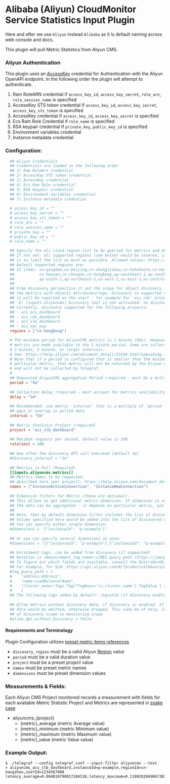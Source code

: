 # Alibaba (Aliyun) CloudMonitor Service Statistics Input Plugin
Here and after we use `Aliyun` instead `Alibaba` as it is default naming across web console and docs.

This plugin will pull Metric Statistics from Aliyun CMS.

### Aliyun Authentication

This plugin uses an [AccessKey](https://www.alibabacloud.com/help/doc-detail/53045.htm?spm=a2c63.p38356.b99.127.5cba21fdt5MJKr&parentId=28572) credential for Authentication with the Aliyun OpenAPI endpoint.
In the following order the plugin will attempt to authenticate.
1. Ram RoleARN credential if `access_key_id`, `access_key_secret`, `role_arn`, `role_session_name` is specified
2. AccessKey STS token credential if `access_key_id`, `access_key_secret`, `access_key_sts_token` is specified
3. AccessKey credential if `access_key_id`, `access_key_secret` is specified
4. Ecs Ram Role Credential if `role_name` is specified
5. RSA keypair credential if `private_key`, `public_key_id` is specified
6. Environment variables credential
7. Instance metadata credential

### Configuration:

```toml
  ## Aliyun Credentials
  ## Credentials are loaded in the following order
  ## 1) Ram RoleArn credential
  ## 2) AccessKey STS token credential
  ## 3) AccessKey credential
  ## 4) Ecs Ram Role credential
  ## 5) RSA keypair credential
  ## 6) Environment variables credential
  ## 7) Instance metadata credential
  
  # access_key_id = ""
  # access_key_secret = ""
  # access_key_sts_token = ""
  # role_arn = ""
  # role_session_name = ""
  # private_key = ""
  # public_key_id = ""
  # role_name = ""

  ## Specify the ali cloud region list to be queried for metrics and objects discovery
  ## If not set, all supported regions (see below) would be covered, it can provide a significant load on API, so the recommendation here 
  ## is to limit the list as much as possible. Allowed values: https://www.alibabacloud.com/help/zh/doc-detail/40654.htm
  ## Default supported regions are:
  ## 21 items: cn-qingdao,cn-beijing,cn-zhangjiakou,cn-huhehaote,cn-hangzhou,cn-shanghai,cn-shenzhen,
  ##           cn-heyuan,cn-chengdu,cn-hongkong,ap-southeast-1,ap-southeast-2,ap-southeast-3,ap-southeast-5,
  ##           ap-south-1,ap-northeast-1,us-west-1,us-east-1,eu-central-1,eu-west-1,me-east-1
  ##
  ## From discovery perspective it set the scope for object discovery, the discovered info can be used to enrich
  ## the metrics with objects attributes/tags. Discovery is supported not for all projects (if not supported, then 
  ## it will be reported on the start - for example for 'acs_cdn' project:
  ## 'E! [inputs.aliyuncms] Discovery tool is not activated: no discovery support for project "acs_cdn"' )
  ## Currently, discovery supported for the following projects:
  ## - acs_ecs_dashboard
  ## - acs_rds_dashboard
  ## - acs_slb_dashboard
  ## - acs_vpc_eip   
  regions = ["cn-hongkong"]

  # The minimum period for AliyunCMS metrics is 1 minute (60s). However not all
  # metrics are made available to the 1 minute period. Some are collected at
  # 3 minute, 5 minute, or larger intervals.
  # See: https://help.aliyun.com/document_detail/51936.html?spm=a2c4g.11186623.2.18.2bc1750eeOw1Pv
  # Note that if a period is configured that is smaller than the minimum for a
  # particular metric, that metric will not be returned by the Aliyun OpenAPI
  # and will not be collected by Telegraf.
  #
  ## Requested AliyunCMS aggregation Period (required - must be a multiple of 60s)
  period = "5m"
  
  ## Collection Delay (required - must account for metrics availability via AliyunCMS API)
  delay = "1m"
  
  ## Recommended: use metric 'interval' that is a multiple of 'period' to avoid
  ## gaps or overlap in pulled data
  interval = "5m"
  
  ## Metric Statistic Project (required)
  project = "acs_slb_dashboard"
  
  ## Maximum requests per second, default value is 200
  ratelimit = 200
  
  ## How often the discovery API call executed (default 1m)
  #discovery_interval = "1m"
  
  ## Metrics to Pull (Required)
  [[inputs.aliyuncms.metrics]]
  ## Metrics names to be requested, 
  ## described here (per project): https://help.aliyun.com/document_detail/28619.html?spm=a2c4g.11186623.6.690.1938ad41wg8QSq
  names = ["InstanceActiveConnection", "InstanceNewConnection"]
  
  ## Dimension filters for Metric (these are optional).
  ## This allows to get additional metric dimension. If dimension is not specified it can be returned or
  ## the data can be aggregated - it depends on particular metric, you can find details here: https://help.aliyun.com/document_detail/28619.html?spm=a2c4g.11186623.6.690.1938ad41wg8QSq
  ##
  ## Note, that by default dimension filter includes the list of discovered objects in scope (if discovery is enabled)
  ## Values specified here would be added into the list of discovered objects.
  ## You can specify either single dimension:      
  #dimensions = '{"instanceId": "p-example"}'
  
  ## Or you can specify several dimensions at once:
  #dimensions = '[{"instanceId": "p-example"},{"instanceId": "q-example"}]'
  
  ## Enrichment tags, can be added from discovery (if supported)
  ## Notation is <measurement_tag_name>:<JMES query path (https://jmespath.org/tutorial.html)>
  ## To figure out which fields are available, consult the Describe<ObjectType> API per project.
  ## For example, for SLB: https://api.aliyun.com/#/?product=Slb&version=2014-05-15&api=DescribeLoadBalancers&params={}&tab=MOCK&lang=GO
  #tag_query_path = [
  #    "address:Address",
  #    "name:LoadBalancerName",
  #    "cluster_owner:Tags.Tag[?TagKey=='cs.cluster.name'].TagValue | [0]"
  #    ]
  ## The following tags added by default: regionId (if discovery enabled), userId, instanceId.
  
  ## Allow metrics without discovery data, if discovery is enabled. If set to true, then metric without discovery
  ## data would be emitted, otherwise dropped. This cane be of help, in case debugging dimension filters, or partial coverage 
  ## of discovery scope vs monitoring scope 
  #allow_dps_without_discovery = false
```

#### Requirements and Terminology

Plugin Configuration utilizes [preset metric items references](https://www.alibabacloud.com/help/doc-detail/28619.htm?spm=a2c63.p38356.a3.2.389f233d0kPJn0)

- `discovery_region` must be a valid Aliyun [Region](https://www.alibabacloud.com/help/doc-detail/40654.htm) value
- `period` must be a valid duration value
- `project` must be a preset project value
- `names` must be preset metric names
- `dimensions` must be preset dimension values

### Measurements & Fields:

Each Aliyun CMS Project monitored records a measurement with fields for each available Metric Statistic
Project and Metrics are represented in [snake case](https://en.wikipedia.org/wiki/Snake_case)

- aliyuncms_{project}
  - {metric}_average     (metric Average value)
  - {metric}_minimum     (metric Minimum value)
  - {metric}_maximum     (metric Maximum value)
  - {metric}_value       (metric Value value)

### Example Output:

```
$ ./telegraf --config telegraf.conf --input-filter aliyuncms --test
> aliyuncms_acs_slb_dashboard,instanceId=p-example,regionId=cn-hangzhou,userId=1234567890 latency_average=0.004810798017284538,latency_maximum=0.1100282669067383,latency_minimum=0.0006084442138671875
```